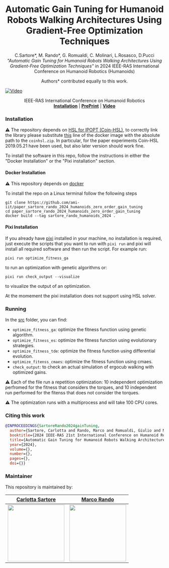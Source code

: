 


<h1 align="center">
Automatic Gain Tuning for Humanoid Robots Walking Architectures Using Gradient-Free Optimization Techniques
</h1>


<div align="center">

C.Sartore*, M. Rando*, G. Romualdi, C. Molinari, L.Rosasco, D.Pucci
_"Automatic Gain Tuning for Humanoid Robots Walking Architectures Using Gradient-Free Optimization Techniques"_
in 2024 IEEE-RAS International Conference on Humanoid Robotics (Humanoids)

Authors* contributed equally to this work. 
</div>

<p align="center">


[![Video](https://github.com/user-attachments/assets/118acc48-6961-4291-a348-a4a2bfe8cf8e)](https://github.com/user-attachments/assets/59f4a231-fb74-43d5-bac8-aadfb72f84f7
)

</p>

<div align="center">
  IEEE-RAS International Conference on Humanoid Robotics
</div>

<div align="center">
  <a href="#installation"><b>Installation</b></a> |
  <a href="https://arxiv.org/abs/2409.18649"><b>PrePrint</b></a> |
  <a href=https://www.youtube.com/watch?v=BccsReE9MpY><b>Video</b></a>
</div>

### Installation

:warning: The repository depends on [HSL for IPOPT (Coin-HSL)](https://www.hsl.rl.ac.uk/ipopt/), to correctly link the library please substitute [this](./Dockerfile#L110) line of the docker image with the absolute path to the `coinhsl.zip`. In particular, for the paper experiments Coin-HSL 2019.05.21 have been used, but also later version should work fine. 

To install the software in this repo, follow the instructions in either the "Docker Installation" or the "Pixi installation" section.

#### Docker Installation

⚠️ This repository depends on [docker](https://docs.docker.com/)

To install the repo on a Linux terminal follow the following steps 

```
git clone https://github.com/ami-iit/paper_sartore_rando_2024_humanoids_zero_order_gain_tuning
cd paper_sartore_rando_2024_humanoids_zero_order_gain_tuning
docker build --tag sartore_rando_humanoids_2024 . 
```

#### Pixi Installation


If you already have [pixi](https://pixi.sh/) installed in your machine, no installation is required, 
just execute the scripts that you want to run with `pixi run` and pixi will install
all required software and then run the script. For example run:

~~~
pixi run optimize_fitness_ga
~~~

to run an optimization with genetic algorithms or:

~~~
pixi run check_output --visualize
~~~

to visualize the output of an optimization.


At the momement the pixi installation does not support using HSL solver.


### Running 

In the [src](https://github.com/ami-iit/paper_sartore_rando_2024_humanoids_zero_order_gain_tuning/tree/main/src) folder, you can find: 
- `optimize_fitness_ga`: optimize the fitness function using genetic algorithm.
- `optimize_fitness_es`: optimize the fitness function using evolutionary strategies.
- `optimize_fitness_tde`: optimize the fitness function using differential evolution.
- `optimize_fitenss_cmaes`: optimize the fitness function using cmaes.
- `check_output`: to check an actual simulation of ergocub walking with optimized gains. 

:warning: Each of the file run a repetition optimization: 10 independent optimization perfromed for the fitness that considers the torques, and 10 independent run performed for the fitenss that does not consider the torques.

:warning: The optimization runs with a multiprocess and will take 100 CPU cores. 

### Citing this work

```bibtex
@INPROCEEDINGS{SartoreRando2024gainTuning,
  author={Sartore, Carlotta and Rando, Marco and Romualdi, Giulio and Molinari, Cesare and Rosasco, Lorenzo and Pucci, Daniele},
  booktitle={2024 IEEE-RAS 21st International Conference on Humanoid Robots (Humanoids)}, 
  title={Automatic Gain Tuning for Humanoid Robots Walking Architectures Using Gradient-Free Optimization Techniques}, 
  year={2024},
  volume={},
  number={},
  pages={},
  doi={}}
```

### Maintainer

This repository is maintained by:


|     [Carlotta Sartore](https://github.com/CarlottaSartore)    | [Marco Rando](https://github.com/Akatsuki96)
|-------------------------------------------------------|-------------------------------------------------------|
|<img src="https://user-images.githubusercontent.com/56030908/135461492-6d9a1174-19bd-46b3-bee6-c4dbaea9e210.jpeg" width="180">| <img src="https://github.com/ami-iit/element_hardware-intelligence/assets/56030908/def8f63d-0bc3-47fb-a64b-9626665c0f98" width="180">|



